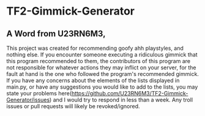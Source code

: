 # TF2-Gimmick-Generator

## A Word from U23RN6M3,
This project was created for recommending goofy ahh playstyles, and nothing else. If you encounter someone executing a ridiculous gimmick that this program recommended to them, the contributors of this program are not responsible for whatever actions they may inflict on your server, for the fault at hand is the one who followed the program's recommended gimmick. If you have any concerns about the elements of the lists displayed in main.py, or have any suggestions you would like to add to the lists, you may state your problems here(https://github.com/U23RN6M3/TF2-Gimmick-Generator/issues) and I would try to respond in less than a week. Any troll issues or pull requests will likely be revoked/ignored.


